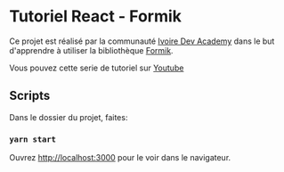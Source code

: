 # Tutoriel React - Formik

Ce projet est réalisé par la communauté [Ivoire Dev Academy](https://ivoiredevacedemy.com) dans le but d'apprendre à utiliser la bibliothèque [Formik](https://formik.org/).

Vous pouvez cette serie de tutoriel sur [Youtube](https://youtu.be/7XhxRx0LuNs)

##  Scripts

Dans le dossier du projet, faites:

### `yarn start`

Ouvrez [http://localhost:3000](http://localhost:3000) pour le voir dans le navigateur.

